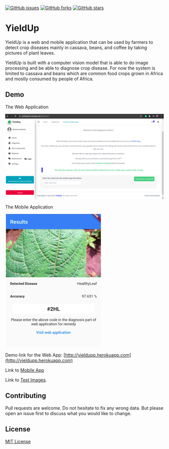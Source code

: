 [![GitHub issues](https://img.shields.io/github/issues/jet2018/yieldAppWeb)](https://github.com/jet2018/yieldAppWeb/issues)
[![GitHub forks](	https://img.shields.io/github/forks/jet2018/yieldAppWeb)](https://github.com/jet2018/yieldAppWeb/network/)
[![GitHub stars](https://img.shields.io/github/stars/jet2018/yieldAppWeb)](https://github.com/jet2018/yieldAppWeb/stargazers)

# YieldUp

YieldUp is a web and mobile application that can be used by farmers to detect crop diseases mainly in cassava, beans, and coffee by taking pictures of plant leaves.

YieldUp is built with a computer vision model that is able to do image processing and be able to diagnose crop disease. For now the system is
limited to cassava and beans which are common food crops grown in Africa and mostly consumed by people of Africa.

## Demo

The Web Application

![](/docs/yieldup1.png)

The Mobile Application

![](/docs/yeildup2.png)

Demo link for the Web App: [http://yieldupp.herokuapp.com](http://yieldupp.herokuapp.com)

Link to [Mobile App](https://drive.google.com/drive/folders/1N1c2BDYwqR9UhPV8GEdZr3M-W9oMwFB)

Link to [Test Images](https://drive.google.com/drive/folders/1QdRsCyld1YE5dyLp9DUEHpTwfwWOBTA5).

## Contributing
Pull requests are welcome. Do not hesitate to fix any wrong data. But please open an issue first to discuss what you would like to change.

## License
[MIT License](https://github.com/jet2018/yieldAppWeb/blob/main/LICENSE)

